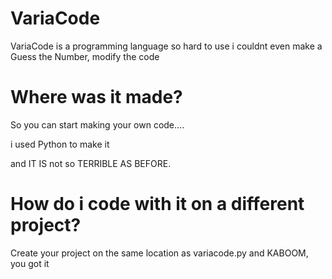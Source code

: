 # VariaCode

VariaCode is a programming language so hard to use i couldnt even make a Guess the Number, modify the code

# Where was it made?

So you can start making your own code....

i used Python to make it

and IT IS not so TERRIBLE AS BEFORE.

# How do i code with it on a different project?

Create your project on the same location as variacode.py and KABOOM, you got it
